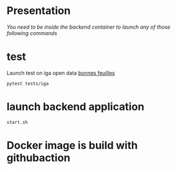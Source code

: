 # Presentation
_You need to be inside the backend container to launch any of those following commands_

# test
Launch test on iga open data [bonnes feuilles](https://www.interieur.gouv.fr/Publications/Rapports-de-l-IGA/Bonnes-Feuilles)

`pytest tests/iga`

# launch backend application
`start.sh`

# Docker image is build with githubaction